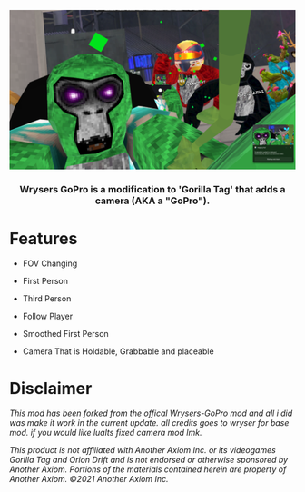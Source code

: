 <p align="center">
    <img width="auto" height="auto" src="https://github.com/jrvr-cs/Wrysers-GoPro/blob/main/showcase/Screenshot%202025-08-24%20165257.png" alt="Fixed Wryers GoPro">
</p>
<h3 align="center">Wrysers GoPro is a modification to 'Gorilla Tag' that adds a camera (AKA a "GoPro").</h1>

# Features
- FOV Changing
  
- First Person
  
- Third Person
  
- Follow Player
  
- Smoothed First Person
  
- Camera That is Holdable, Grabbable and placeable

# Disclaimer

*This mod has been forked from the offical Wrysers-GoPro mod and all i did was make it work in the current update. all credits goes to wryser for base mod. if you would like lualts fixed camera mod lmk.*

*This product is not affiliated with Another Axiom Inc. or its videogames Gorilla Tag and Orion Drift and is not endorsed or otherwise sponsored by Another Axiom. Portions of the materials contained herein are property of Another Axiom. ©2021 Another Axiom Inc.*
